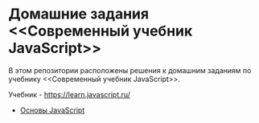 # Домашние задания <<Современный учебник JavaScript>>

В этом репозитории расположены решения к домашним заданиям по учебнику <<Современный учебник JavaScript>>.

Учебник - <https://learn.javascript.ru/>

* [Основы JavaScript](https://github.com/npukojiucm/SchoolBook-LearnJavaScript/tree/main/%D0%9E%D1%81%D0%BD%D0%BE%D0%B2%D1%8B%20JavaScript)
